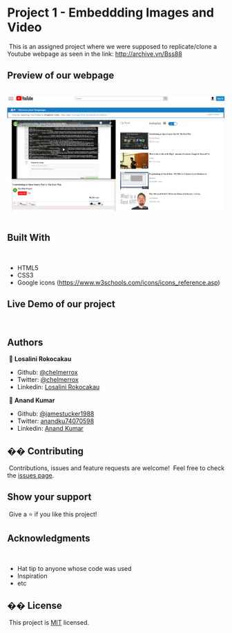 
# Project 1 - Embeddding Images and Video
​
This is an assigned project where we were supposed to replicate/clone a Youtube webpage as seen in the link: 
http://archive.vn/Bss88
​
​
## Preview of our webpage
​
![screenshot](images/webpage_preview_1.PNG)
​
## Built With
​
- HTML5
- CSS3
- Google icons (https://www.w3schools.com/icons/icons_reference.asp)
​
## Live Demo of our project
​
​
## Authors
​
👤 **Losalini Rokocakau**
​
- Github: [@chelmerrox](https://github.com/chelmerrox)
- Twitter: [@chelmerrox](https://twitter.com/chelmerrox)
- Linkedin: [Losalini Rokocakau](https://www.linkedin.com/in/losalini-rokocakau)

​
👤 **Anand Kumar**
​
- Github: [@jamestucker1988](https://github.com/jamestucker1988)
- Twitter: [anandku74070598](https://twitter.com/anandku74070598)
- Linkedin: [Anand Kumar](https://linkedin.com/in/anand-kumar-9128)
​
## �� Contributing
​
Contributions, issues and feature requests are welcome!
​
Feel free to check the [issues page](https://github.com/jamestucker1988/Embedding-images-in-video/issues).
​
## Show your support
​
Give a ⭐️ if you like this project!
​
## Acknowledgments
​
- Hat tip to anyone whose code was used
- Inspiration
- etc
​
## �� License
​
This project is [MIT](lic.url) licensed.
